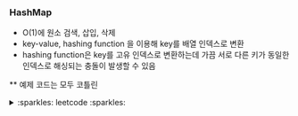 ### HashMap

- O(1)에 원소 검색, 삽입, 삭제
- key-value, hashing function 을 이용해 key를 배열 인덱스로 변환
- hashing function은 key를 고유 인덱스로 변환하는데 가끔 서로 다른 키가 동일한 인덱스로 해싱되는 충돌이 발생할 수 있음

** 예제 코드는 모두 코틀린


<details>
    <summary> :sparkles: leetcode :sparkles: </summary>

1. [Two Sum](https://leetcode.com/problems/two-sum/)

    - 난이도 : 쉬움(Easy)


        <details>
            <summary> 답 </summary>

        ```kotlin
        class Solution {
            fun twoSum(nums: IntArray, target: Int): IntArray {
                val map = mutableMapOf<Int, Int>()

                nums.mapIndexed { index, num ->
                    val complement = target - num
                    map[complement]?.let { return intArrayOf(it, index) }
                    map[num] = index
                }

                throw IllegalArgumentException("No two sum solution")
            }
        }
        ```

        </details>

            
2. [Longest Substring Without Repeating Characters](https://leetcode.com/problems/longest-substring-without-repeating-characters/)
            
    - 난이도 : 중간(Medium)
    - Sliding Window & HashMap
            
        <details>
            <summary> 답 </summary>

        ```kotlin
        import kotlin.math.max

        class Solution {
            fun lengthOfLongestSubstring(s: String): Int {
                var maxLength = 0
                var left = 0
                val charMap = mutableMapOf<Char, Int>()

                for ((right, char) in s.withIndex()) {
                    if (char in charMap && charMap[char]!! >= left) {
                        left = charMap[char]!! + 1
                    }
                    charMap[char] = right
                    maxLength = max(maxLength, right - left + 1)
                }

                return maxLength
            }
        }  
        ```

        </details>
    

3. [Subarray Sum Equals K](https://leetcode.com/problems/subarray-sum-equals-k/)
            
    - 난이도 : 중간(Medium)
            
        <details>
            <summary> 답 </summary>

        ```kotlin
        class Solution {
            fun subarraySum(nums: IntArray, k: Int): Int {
                val sumFrequency = mutableMapOf<Int, Int>().withDefault { 0 }
                sumFrequency[0] = 1

                val (_, count) = nums.fold(Pair(0, 0)) { (prefixSum, count), num ->
                    val newPrefixSum = prefixSum + num
                    val targetSum = newPrefixSum - k
                    val newCount = count + sumFrequency.getValue(targetSum)
                    
                    sumFrequency[newPrefixSum] = sumFrequency.getValue(newPrefixSum) + 1

                    Pair(newPrefixSum, newCount)
                }

                return count
            }
        }
        ```

        </details>

            
3. [Group Anagrams](https://leetcode.com/problems/group-anagrams/)
            
    - 난이도 : 중간(Medium)
            
        <details>
            <summary> 답 </summary>

        ```kotlin
        class Solution {
            fun groupAnagrams(strs: Array<String>): List<List<String>> {
                return strs.groupBy { str -> 
                    str.toCharArray().sorted().joinToString("")
                }.values.toList()
            }
        }
        ```

        </details>
    

</details>
